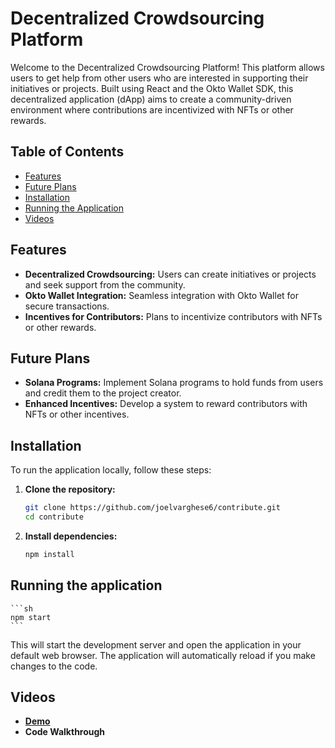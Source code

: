# Decentralized Crowdsourcing Platform

Welcome to the Decentralized Crowdsourcing Platform! This platform allows users to get help from other users who are interested in supporting their initiatives or projects. Built using React and the Okto Wallet SDK, this decentralized application (dApp) aims to create a community-driven environment where contributions are incentivized with NFTs or other rewards.

## Table of Contents

- [Features](#features)
- [Future Plans](#future-plans)
- [Installation](#installation)
- [Running the Application](#running-the-application)
- [Videos](#videos)

## Features

- **Decentralized Crowdsourcing:** Users can create initiatives or projects and seek support from the community.
- **Okto Wallet Integration:** Seamless integration with Okto Wallet for secure transactions.
- **Incentives for Contributors:** Plans to incentivize contributors with NFTs or other rewards.

## Future Plans

- **Solana Programs:** Implement Solana programs to hold funds from users and credit them to the project creator.
- **Enhanced Incentives:** Develop a system to reward contributors with NFTs or other incentives.

## Installation

To run the application locally, follow these steps:

1. **Clone the repository:**

   ```sh
   git clone https://github.com/joelvarghese6/contribute.git
   cd contribute
   ```
2. **Install dependencies:**

   ```sh
   npm install
   ```

## Running the application

    ```sh
    npm start
    ```

This will start the development server and open the application in your default web browser. The application will automatically reload if you make changes to the code.

## Videos

- **[Demo](https://google.com)**
- **Code Walkthrough** 

